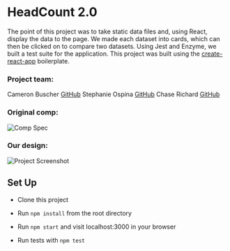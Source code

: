 # HeadCount 2.0

The point of this project was to take static data files and, using React, display the data to the page. We made each dataset into cards, which can then be clicked on to compare two datasets. Using Jest and Enzyme, we built a test suite for the application. This project was built using the [create-react-app](https://github.com/facebookincubator/create-react-app) boilerplate.

### Project team:

Cameron Buscher [GitHub](https://github.com/YayFiber) 
Stephanie Ospina [GitHub](https://github.com/sospinar21) 
Chase Richard [GitHub](https://github.com/hmmChase) 

### Original comp:

![Comp Spec](./assets/HeadCount1.png)  

### Our design:

![Project Screenshot](../assets/HeadCount2.png)

## Set Up

* Clone this project

* Run `npm install` from the root directory

* Run `npm start` and visit localhost:3000 in your browser

* Run tests with `npm test`
